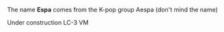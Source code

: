 The name **Espa** comes from the K-pop group Aespa (don't mind the name)

Under construction LC-3 VM